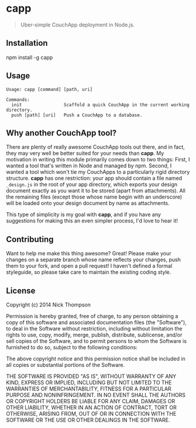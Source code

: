 # capp

> Uber-simple CouchApp deployment in Node.js.

## Installation

npm install -g capp

## Usage

```
Usage: capp [command] [path, uri]

Commands:
  init                Scaffold a quick CouchApp in the current working directory.
  push [path] [uri]   Push a CouchApp to a database.

```

## Why another CouchApp tool?

There are plenty of really awesome CouchApp tools out there, and in fact, they
may very well be better suited for your needs than **capp**. My motivation in writing
this module primarily comes down to two things: First, I wanted a tool that's written in Node
and managed by npm. Second, I wanted a tool which won't tie my CouchApps to a particularly
rigid directory structure. **capp** has one restriction: your app should contain a file named
`_design.js` in the root of your app directory, which exports your design document exactly
as you want it to be stored (apart from attachments). All the remaining files (except those whose
name begin with an underscore) will be loaded onto your design document by name as attachments.

This type of simplicity is my goal with **capp**, and if you have any suggestions for making
this an even simpler process, I'd love to hear it!

## Contributing

Want to help me make this thing awesome? Great! Please make your changes on a 
separate branch whose name reflects your changes, push them to your fork, and open a pull request!
I haven't defined a formal styleguide, so please take care to maintain the existing coding style.

## License

Copyright (c) 2014 Nick Thompson

Permission is hereby granted, free of charge, to any person
obtaining a copy of this software and associated documentation
files (the "Software"), to deal in the Software without
restriction, including without limitation the rights to use,
copy, modify, merge, publish, distribute, sublicense, and/or sell
copies of the Software, and to permit persons to whom the
Software is furnished to do so, subject to the following
conditions:

The above copyright notice and this permission notice shall be
included in all copies or substantial portions of the Software.

THE SOFTWARE IS PROVIDED "AS IS", WITHOUT WARRANTY OF ANY KIND,
EXPRESS OR IMPLIED, INCLUDING BUT NOT LIMITED TO THE WARRANTIES
OF MERCHANTABILITY, FITNESS FOR A PARTICULAR PURPOSE AND
NONINFRINGEMENT. IN NO EVENT SHALL THE AUTHORS OR COPYRIGHT
HOLDERS BE LIABLE FOR ANY CLAIM, DAMAGES OR OTHER LIABILITY,
WHETHER IN AN ACTION OF CONTRACT, TORT OR OTHERWISE, ARISING
FROM, OUT OF OR IN CONNECTION WITH THE SOFTWARE OR THE USE OR
OTHER DEALINGS IN THE SOFTWARE.
